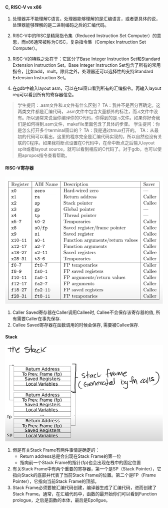 #### C, RISC-V vs x86
1. 处理器并不能理解C语言。处理器能够理解的是汇编语言，或者更具体的说，处理器能够理解的是二进制编码之后的汇编代码。
2. RISC-V中的RISC是精简指令集（Reduced Instruction Set Computer）的意思，而x86通常被称为CISC，复杂指令集（Complex Instruction Set Computer）。
3. RISC-V的特殊之处在于：它区分了Base Integer Instruction Set和Standard Extension Instruction Set。Base Integer Instruction Set包含了所有的常用指令，比如add，mult。除此之外，处理器还可以选择性的支持Standard Extension Instruction Set。

4. 在gdb中输入layout asm，可以在tui窗口看到所有的汇编指令。再输入layout reg可以看到所有的寄存器信息。
> 学生提问：.asm文件和.s文件有什么区别？
> TA：我并不是百分百确定。这两类文件都是汇编代码，.asm文件中包含大量额外的标注，而.s文件中没有。所以通常来说当你编译你的C代码，你得到的是.s文件。如果你好奇我们是如何得到.asm文件，makefile里面包含了具体的步骤。
> 学生提问：你是怎么打开多个terminal窗口的？
> TA：我是通过tmux打开的。
> TA：从最初的代码可以看出，这里的程序完全是汇编代码实现的，所以自然也没有关联的C程序。如果我将断点设置在C代码中，在命中断点之后输入layout split或者layout source，就可以看到相应的C代码了。对于gdb，也可以使用apropos指令查看帮助。

#### RISC-V寄存器
![](Attachments/Pasted%20image%2020220829162219.png)
1. Caller Saved寄存器在Caller调用Callee时, Callee不会保存该寄存器的值, 所有需要Caller在事先保存.
2. Callee Saved寄存器在函数调用的时候会保存, 需要被Callee保存.

#### Stack
![](Attachments/Pasted%20image%2020220829162017.png)
1. 但是有关Stack Frame有两件事情是确定的：
	- Return address总是会出现在Stack Frame的第一位
	- 指向前一个Stack Frame的指针(fp)也会出现在栈中的固定位置
2. 有关Stack Frame中有两个重要的寄存器，第一个是SP（Stack Pointer），它指向Stack的底部并代表了当前Stack Frame的位置。第二个是FP（Frame Pointer），它指向当前Stack Frame的顶部。
3. Stack Frame必须要被汇编代码创建，编译器生成了汇编代码，进而创建了Stack Frame。通常，在汇编代码中，函数的最开始你们可以看到Function prologue，之后是函数的本体，最后是Epollgue。